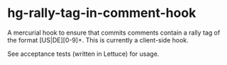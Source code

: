 hg-rally-tag-in-comment-hook
===============

A mercurial hook to ensure that commits comments contain a rally tag of the format [US|DE][0-9]+. This is currently a client-side hook.

See acceptance tests (written in Lettuce) for usage.